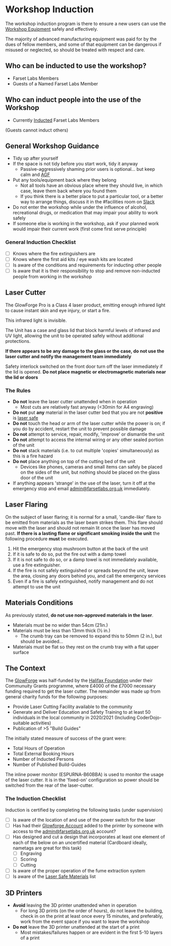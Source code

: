 # Workshop Induction

The workshop induction program is there to ensure a new users can use the [Workshop Equipment](equipment.md) safely and effectively.

The majority of advanced manufacturing equipment was paid for by the dues of fellow members, and some of that equipment can be dangerous if misused or neglected, so should be treated with respect and care.

## Who can be inducted to use the workshop?

* Farset Labs Members
* Guests of a Named Farset Labs Member

## Who can induct people into the use of the Workshop

* Currently [Inducted](inducted.md) Farset Labs Members

(Guests cannot induct others)

## General Workshop Guidance

* Tidy up after yourself
* If the space is not tidy before you start work, tidy it anyway
  * Passive-aggressively shaming prior users is optional... but keep calm and [AGF](https://en.wikipedia.org/wiki/Wikipedia:Assume_good_faith)
* Put any tools/equipment back where they belong
  * Not all tools have an obvious place where they should live, in which case, leave them back where you found them
  * If you think there is a better place to put a particular tool, or a better way to arrange things, discuss it in the #facilities room on [Slack](https://slackin.farsetlabs.org.uk)
* Do not enter the workshop while under the influence of alcohol, recreational drugs, or medication that may impair your ability to work safely
* If someone else is working in the workshop, ask if your planned work would impair their current work (first come first serve principle)

### General Induction Checklist

- [ ] Knows where the fire extinguishers are
- [ ] Knows where the first aid kits / eye wash kits are located
- [ ] Is aware of the conditions and requirements for inducting other people
- [ ] Is aware that it is their responsibility to stop and remove non-inducted people from working in the workshop

## Laser Cutter

The GlowForge Pro is a Class 4 laser product, emitting enough infrared light to cause instant skin and eye injury, or start a fire. 

This infrared light is invisible.

The Unit has a case and glass lid that block harmful levels of infrared and UV light, allowing the unit to be operated safely without additional protections.

**If there appears to be any damage to the glass or the case, do not use the laser cutter and notify the management team immediately**

Safety interlock switched on the front door turn off the laser immediately if the lid is opened. **Do not place magnetic or electromagnetic materials near the lid or doors**

### The Rules

* **Do not** leave the laser cutter unattended when in operation
  * Most cuts are relatively fast anyway (<30min for A4 engraving) 
* **Do not** put **any** material in the laser cutter bed that you are not **positive** is [laser safe](laser_safe_materials.md)
* **Do not** touch the head or arm of the laser cutter while the power is on; if you do by accident, restart the unit to prevent possible damage
* **Do not** attempt to service, repair, modify, 'improve' or dismantle the unit
* **Do not** attempt to access the internal wiring or any other sealed portion of the unit
* **Do not** stack materials (i.e. to cut multiple 'copies' simultaneously) as this is a fire hazard
* **Do not** place anything on top of the cutting bed of the unit
  * Devices like phones, cameras and small items can safely be placed on the sides of the unit, but nothing should be placed on the glass door of the unit
* If anything appears 'strange' in the use of the laser, turn it off at the emergency stop and email admin@farsetlabs.org.uk immediately.

## Laser Flaring

On the subject of laser flaring; it is normal for a small, 'candle-like' flare to be emitted from materials as the laser beam strikes them. This flare should move with the laser and should not remain lit once the laser has moved past. **If there is a lasting flame or significant smoking inside the unit** the following procedure **must** be executed.

1. Hit the emergency stop mushroom button at the back of the unit
2. If it is safe to do so, put the fire out with a damp towel
3. If it is not safe to do so, or a damp towel is not immediately available, use a fire extinguisher.
4. If the fire is not safely extinguished or spreads beyond the unit, leave the area, closing any doors behind you, and call the emergency services
5. Even if a fire is safely extinguished, notify management and do not attempt to use the unit

## Materials Conditions

As previously stated, **do not use non-approved materials in the laser**.

* Materials must be no wider than 54cm (21in.)
* Materials must be less than 13mm thick (½ in.)
  * The crumb tray can be removed to expand this to 50mm (2 in.), but should be avoided...
* Materials must be flat so they rest on the crumb tray with a flat upper surface

## The Context

The [GlowForge](https://glowforge.com/our-products/pro) was half-funded by the [Halifax Foundation](https://www.halifaxfoundationni.org/programmes/community-grant-programme) under their Communuity Grants programme, where £4000 of the £7000 necessary funding required to get the laser cutter. The remainder was made up from general charity funds for the following purposes: 

* Provide Laser Cutting Facility available to the community
* Generate and Deliver Education and Safety Training to at least 50 individuals in the local community in 2020/2021 (Including CoderDojo-suitable activities)
* Publication of >5 "Build Guides"

The initially stated measure of success of the grant were:

* Total Hours of Operation
* Total External Booking Hours
* Number of Inducted Persons 
* Number of Published Build-Guides

The inline power monitor (ESPURNA-B60BBA) is used to monitor the usage of the laser cutter. It is in the 'fixed-on' configuration so power should be switched from the rear of the laser-cutter.

### The Induction Checklist

Induction is certified by completing the following tasks (under supervision)

- [ ] Is aware of the location of and use of the power switch for the laser
- [ ] Has had their [Glowforge Account](https://app.glowforge.com/) added to the printer by someone with access to the admin@farsetlabs.org.uk account?
- [ ] Has designed and cut a design that incorporates at least one element of each of the below on an uncertified material (Cardboard ideally, nametags are great for this task)
  - [ ] Engraving
  - [ ] Scoring
  - [ ] Cutting
- [ ] Is aware of the proper operation of the fume extraction system
- [ ] Is aware of the [Laser Safe Materials](laser_safe_materials.md) list

## 3D Printers

* **Avoid** leaving the 3D printer unattended when in operation
  * For long 3D prints (on the order of hours), do not leave the building, check in on the print at least once every 15 minutes, and preferably, work from the event space if you want to leave the workshop
* **Do not** leave the 3D printer unattended at the start of a print 
  * Most mistakes/failures happen or are evident in the first 5-10 layers of a print